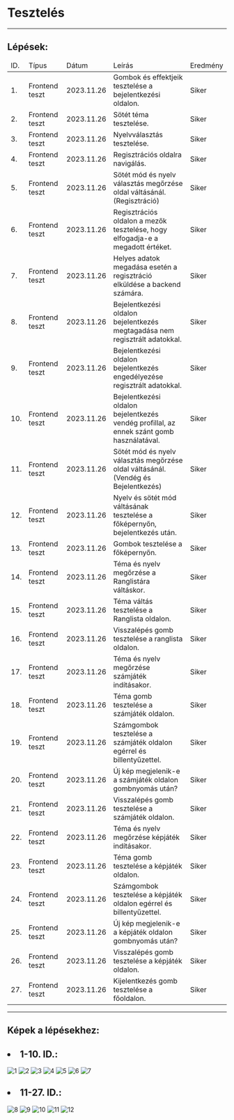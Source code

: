 <head>
    <title>Tesztelés</title>
    <h1>Tesztelés</h1>
    <hr>
</head>
<body>
    <h2>Lépések:</h2>
    <table>
        <thead>
            <tr>
                <td>ID.</td>
                <td>Típus</td>
                <td>Dátum</td>
                <td>Leírás</td>
                <td>Eredmény</td>
            </tr>
        </thead>
        <tbody>
            <tr>
                <td>1.</td>
                <td>Frontend teszt</td>
                <td>2023.11.26</td>
                <td>Gombok és effektjeik tesztelése a bejelentkezési oldalon.</td>
                <td>Siker</td>
            </tr>
            <tr>
                <td>2.</td>
                <td>Frontend teszt</td>
                <td>2023.11.26</td>
                <td>Sötét téma tesztelése.</td>
                <td>Siker</td>
            </tr>
            <tr>
                <td>3.</td>
                <td>Frontend teszt</td>
                <td>2023.11.26</td>
                <td>Nyelvválasztás tesztelése.</td>
                <td>Siker</td>
            </tr>
            <tr>
                <td>4.</td>
                <td>Frontend teszt</td>
                <td>2023.11.26</td>
                <td>Regisztrációs oldalra navigálás.</td>
                <td>Siker</td>
            </tr>
            <tr>
                <td>5.</td>
                <td>Frontend teszt</td>
                <td>2023.11.26</td>
                <td>Sötét mód és nyelv választás megőrzése oldal váltásánál. (Regisztráció)</td>
                <td>Siker</td>
            </tr>
            <tr>
                <td>6.</td>
                <td>Frontend teszt</td>
                <td>2023.11.26</td>
                <td>Regisztrációs oldalon a mezők tesztelése, hogy elfogadja-e a megadott értéket.</td>
                <td>Siker</td>
            </tr>
            <tr>
                <td>7.</td>
                <td>Frontend teszt</td>
                <td>2023.11.26</td>
                <td>Helyes adatok megadása esetén a regisztráció elküldése a backend számára.</td>
                <td>Siker</td>
            </tr>
            <tr>
                <td>8.</td>
                <td>Frontend teszt</td>
                <td>2023.11.26</td>
                <td>Bejelentkezési oldalon bejelentkezés megtagadása nem regisztrált adatokkal.</td>
                <td>Siker</td>
            </tr>
            <tr>
                <td>9.</td>
                <td>Frontend teszt</td>
                <td>2023.11.26</td>
                <td>Bejelentkezési oldalon bejelentkezés engedélyezése regisztrált adatokkal.</td>
                <td>Siker</td>
            </tr>
            <tr>
                <td>10.</td>
                <td>Frontend teszt</td>
                <td>2023.11.26</td>
                <td>Bejelentkezési oldalon bejelentkezés vendég profillal, az ennek szánt gomb használatával.</td>
                <td>Siker</td>
            </tr>
            <tr>
                <td>11.</td>
                <td>Frontend teszt</td>
                <td>2023.11.26</td>
                <td>Sötét mód és nyelv választás megőrzése oldal váltásánál. (Vendég és Bejelentkezés)</td>
                <td>Siker</td>
            </tr>
            <tr>
                <td>12.</td>
                <td>Frontend teszt</td>
                <td>2023.11.26</td>
                <td>Nyelv és sötét mód váltásának tesztelése a főképernyőn, bejelentkezés után.</td>
                <td>Siker</td>
            </tr>
            <tr>
                <td>13.</td>
                <td>Frontend teszt</td>
                <td>2023.11.26</td>
                <td>Gombok tesztelése a főképernyőn.</td>
                <td>Siker</td>
            </tr>
            <tr>
                <td>14.</td>
                <td>Frontend teszt</td>
                <td>2023.11.26</td>
                <td>Téma és nyelv megőrzése a Ranglistára váltáskor.</td>
                <td>Siker</td>
            </tr>
            <tr>
                <td>15.</td>
                <td>Frontend teszt</td>
                <td>2023.11.26</td>
                <td>Téma váltás tesztelése a Ranglista oldalon.</td>
                <td>Siker</td>
            </tr>
            <tr>
                <td>16.</td>
                <td>Frontend teszt</td>
                <td>2023.11.26</td>
                <td>Visszalépés gomb tesztelése a ranglista oldalon.</td>
                <td>Siker</td>
            </tr>
            <tr>
                <td>17.</td>
                <td>Frontend teszt</td>
                <td>2023.11.26</td>
                <td>Téma és nyelv megőrzése számjáték indításakor.</td>
                <td>Siker</td>
            </tr>
            <tr>
                <td>18.</td>
                <td>Frontend teszt</td>
                <td>2023.11.26</td>
                <td>Téma gomb tesztelése a számjáték oldalon.</td>
                <td>Siker</td>
            </tr>
            <tr>
                <td>19.</td>
                <td>Frontend teszt</td>
                <td>2023.11.26</td>
                <td>Számgombok tesztelése a számjáték oldalon egérrel és billentyűzettel.</td>
                <td>Siker</td>
            </tr>
            <tr>
                <td>20.</td>
                <td>Frontend teszt</td>
                <td>2023.11.26</td>
                <td>Új kép megjelenik-e a számjáték oldalon gombnyomás után?</td>
                <td>Siker</td>
            </tr>
            <tr>
                <td>21.</td>
                <td>Frontend teszt</td>
                <td>2023.11.26</td>
                <td>Visszalépés gomb tesztelése a számjáték oldalon.</td>
                <td>Siker</td>
            </tr>
            <tr>
                <td>22.</td>
                <td>Frontend teszt</td>
                <td>2023.11.26</td>
                <td>Téma és nyelv megőrzése képjáték indításakor.</td>
                <td>Siker</td>
            </tr>
            <tr>
                <td>23.</td>
                <td>Frontend teszt</td>
                <td>2023.11.26</td>
                <td>Téma gomb tesztelése a képjáték oldalon.</td>
                <td>Siker</td>
            </tr>
            <tr>
                <td>24.</td>
                <td>Frontend teszt</td>
                <td>2023.11.26</td>
                <td>Számgombok tesztelése a képjáték oldalon egérrel és billentyűzettel.</td>
                <td>Siker</td>
            </tr>
            <tr>
                <td>25.</td>
                <td>Frontend teszt</td>
                <td>2023.11.26</td>
                <td>Új kép megjelenik-e a képjáték oldalon gombnyomás után?</td>
                <td>Siker</td>
            </tr>
            <tr>
                <td>26.</td>
                <td>Frontend teszt</td>
                <td>2023.11.26</td>
                <td>Visszalépés gomb tesztelése a képjáték oldalon.</td>
                <td>Siker</td>
            </tr>
            <tr>
                <td>27.</td>
                <td>Frontend teszt</td>
                <td>2023.11.26</td>
                <td>Kijelentkezés gomb tesztelése a főoldalon.</td>
                <td>Siker</td>
            </tr>
        </tbody>
    </table>
    <hr>
    <h2>Képek a lépésekhez:</h2>
    <h2><li>1-10. ID.:</li></h2>
    <img src="../kepek/teszt-kepek-kristof/1.png" alt="1">
    <img src="../kepek/teszt-kepek-kristof/2.png" alt="2">
    <img src="../kepek/teszt-kepek-kristof/3.png" alt="3">
    <img src="../kepek/teszt-kepek-kristof/4.png" alt="4">
    <img src="../kepek/teszt-kepek-kristof/5.png" alt="5">
    <img src="../kepek/teszt-kepek-kristof/6.png" alt="6">
    <img src="../kepek/teszt-kepek-kristof/7.png" alt="7">
    <h2><li>11-27. ID.:</li></h2>
    <img src="../kepek/teszt-kepek-kristof/8.png" alt="8">
    <img src="../kepek/teszt-kepek-kristof/9.png" alt="9">
    <img src="../kepek/teszt-kepek-kristof/10.png" alt="10">
    <img src="../kepek/teszt-kepek-kristof/11.png" alt="11">
    <img src="../kepek/teszt-kepek-kristof/12.png" alt="12">
</body>